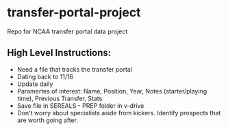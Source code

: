 # transfer-portal-project
Repo for NCAA transfer portal data project

## High Level Instructions:
* Need a file that tracks the transfer portal
* Dating back to 11/16
* Update daily
* Paramertes of interest: Name, Position, Year, Notes (starter/playing time), Previous Transfer, Stats
* Save file in SEREALS - PREP folder in v-drive
* Don't worry about specialists aside from kickers. Identify prospects that are worth going after.
